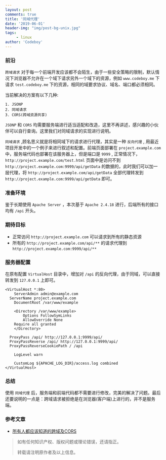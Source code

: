 ```yaml
---
layout: post
comments: true
title: '同域代理'
date: '2019-06-01'
header-img: "img/post-bg-unix.jpg"
tags:
     - linux
author: 'Codeboy'
---
```


### 前沿

`跨域请求` 对于每一个前端开发应该都不会陌生，由于一些安全策略的限制，默认情况下浏览器不允许在一个域下请求另外一个域下的资源，例如 `www.codeboy.me` 下请求 `test.codeboy.me` 下的资源，相同的域要求协议、域名、端口都必须相同。

当前解决的方案有以下几种:
```no_highlight
1. JSONP
2. 同域请求
3. CORS(跨域资源共享)
```

`JSONP` 和 `CORS` 均需要服务端进行适当适配和改造，这里不再讲述，感兴趣的小伙伴可以自行查询。这里我们对同域请求的实现进行说明。

`同域请求` ,顾名思义就是将相同域下的请求进行代理，其实是一种 `反向代理` , 用最近项目开发中的一个例子来进行叙述和配置。前端页面部署在 `project.example.com` 中，服务端代码也部署在该服务器上，但是端口是 `9999` , 正常情况下，`http://project.example.com/test.html` 页面中是访问不到 `http://project.example.com:9999/api/getData` 的数据的，此时我们可以加一层代理，将  `http://project.example.com/api/getData` 全部代理转发到  `http://project.example.com:9999/api/getData` 即可。

### 准备环境

鉴于长期使用 `Apache Server` ，本次基于 `Apache 2.4.18` 进行，后端所有的接口均有 `/api` 开头。

### 期待目标

- 正常访问 `http://project.example.com` 可以请求到所有的静态资源
- 所有的 `http://project.example.com/api/**` 的请求代理到 `http://project.example.com:9999/api/**` 

### 服务器配置

在原有配置 `VirtualHost` 目录中，增加对 `/api`  的反向代理，由于同域，可以直接转发到 `127.0.0.1` 上即可。

```
<VirtualHost *:80>
	ServerAdmin admin@example.com
  ServerName project.example.com
	DocumentRoot /var/www/example
 
	<Directory /var/www/example>
		Options FollowSymLinks
		AllowOverride None
    Require all granted
	</Directory>

  ProxyPass /api/ http://127.0.0.1:9999/api/
  ProxyPassReverse /api/ http://127.0.0.1:9999/api/
  ProxyPassReverseCookiePath / /api
	
	LogLevel warn

	CustomLog ${APACHE_LOG_DIR}/access.log combined
</VirtualHost>

```




### 总结
使用 `同域代理` 后，服务端和前端代码都不需要进行修改，完美的解决了问题。最后还要说明的一点是：跨域请求被拒绝是在浏览器(客户端)上进行的，并不是服务端。


### 参考文章
- [所有人都应该知道的跨域及CORS](https://zhuanlan.zhihu.com/p/53996160)

> 如有任何知识产权、版权问题或理论错误，还请指正。
>
> 转载请注明原作者及以上信息。
